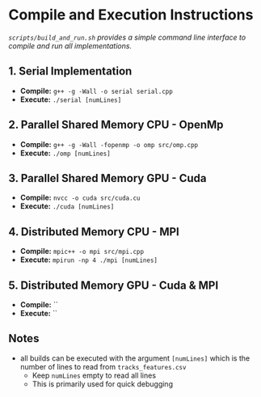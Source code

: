 # Compile and Execution Instructions

*`scripts/build_and_run.sh` provides a simple command line interface to compile and run all implementations.*

## 1. Serial Implementation

- **Compile:** `g++ -g -Wall -o serial serial.cpp`
- **Execute:** `./serial [numLines]`

## 2. Parallel Shared Memory CPU - OpenMp

- **Compile:** `g++ -g -Wall -fopenmp -o omp src/omp.cpp`
- **Execute:** `./omp [numLines]`

## 3. Parallel Shared Memory GPU - Cuda

- **Compile:** `nvcc -o cuda src/cuda.cu`
- **Execute:** `./cuda [numLines]`

## 4. Distributed Memory CPU - MPI

- **Compile:** `mpic++ -o mpi src/mpi.cpp`
- **Execute:** `mpirun -np 4 ./mpi [numLines]`

## 5. Distributed Memory GPU - Cuda & MPI

- **Compile:** ``
- **Execute:** ``

## Notes

- all builds can be executed with the argument `[numLines]` which is the number of lines to read from `tracks_features.csv`
  - Keep `numLines` empty to read all lines 
  - This is primarily used for quick debugging
